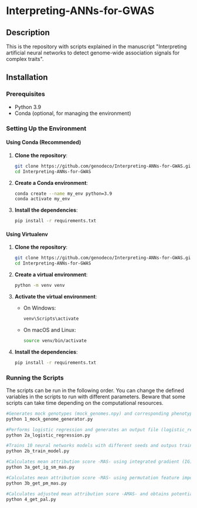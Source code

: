 # Interpreting-ANNs-for-GWAS

## Description
This is the repository with scripts explained in the manuscript "Interpreting artificial neural networks to detect genome-wide association signals for complex traits".

## Installation

### Prerequisites
- Python 3.9
- Conda (optional, for managing the environment)

### Setting Up the Environment

#### Using Conda (Recommended)
1. **Clone the repository**:
    ```bash
    git clone https://github.com/genodeco/Interpreting-ANNs-for-GWAS.git
    cd Interpreting-ANNs-for-GWAS
    ```

2. **Create a Conda environment**:
    ```bash
    conda create --name my_env python=3.9
    conda activate my_env
    ```

3. **Install the dependencies**:
    ```bash
    pip install -r requirements.txt
    ```

#### Using Virtualenv
1. **Clone the repository**:
    ```bash
    git clone https://github.com/genodeco/Interpreting-ANNs-for-GWAS.git
    cd Interpreting-ANNs-for-GWAS
    ```

2. **Create a virtual environment**:
    ```bash
    python -m venv venv
    ```

3. **Activate the virtual environment**:
    - On Windows:
        ```bash
        venv\Scripts\activate
        ```
    - On macOS and Linux:
        ```bash
        source venv/bin/activate
        ```

4. **Install the dependencies**:
    ```bash
    pip install -r requirements.txt
    ```

### Running the Scripts
The scripts can be run in the following order. You can change the defined variables in the scripts to run with different parameters. Beware that some scripts can take time depending on the computational resources.

```bash
#Generates mock genotypes (mock_genomes.npy) and corresponding phenotype status (mock_case_control_status.npy).
python 1_mock_genome_generator.py

#Performs logistic regression and generates an output file (logistic_regression.txt), a QQ plot (logistic_regression_QQ_plot.pdf) and a Manhattan plot (logistic_regression_manhattan_plot.pdf)
python 2a_logistic_regression.py

#Trains 10 neural networks models with different seeds and outpus trained models (s{seed}_e{epoch}.model), loss (s{seed}_e{epoch}loss.pdf), accuracy (s{seed}_e{epoch}accuracy.pdf) and AUC (s{seed}_e{epoch}auc.pdf) plots.
python 2b_train_model.py

#Calculates mean attribution score -MAS- using integrated gradient (IG) and saliency map (SM) approaches for the trained models and outputs these files (MAS_ig_list.npy, MAS_sm_list.npy).
python 3a_get_ig_sm_mas.py

#Calculates mean attribution score -MAS- using permutation feature importance (PM) approach for the trained models and outputs this file (MAS_pm_list.npy).
python 3b_get_pm_mas.py

#Calculates adjusted mean attribution score -AMAS- and obtains potentially associated loci (PAL) and outputs a Manhattan plot of AMAS with denoted PAL (PAL_AMAS_Common.png). You can change MAS_list variable to define from which method to get PAL (IG, PM or SM).  
python 4_get_pal.py
